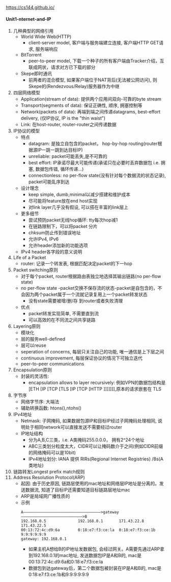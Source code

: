 https://cs144.github.io/

#### Unit1-nternet-and-IP
1. 几种典型的网络引用
	-  World Wide Web(HTTP)
		- client-server model, 客户端与服务端建立连接, 客户端HTTP GET请求, 服务端响应
	- BitTorrent
		- peer-to-peer model, 下载一个种子的所有客户端由Tracker介绍，互联成网状，请求对方已下载的部分
	- Skepe即时通讯
		- 前两者的混合模型, 如果客户端位于NAT背后(无法被公网访问), 则Skepe的(Rendezvous/Relay)服务器作为中继
2. 四层网络模型
	- Application(stream of data): 提供两个应用间双向-可靠的byte stream
	- Transport(segments of data): 保证正确性, 顺序, 拥塞控制等
	- Network(packets of data): 再端到端之间传递datagrams, best-effort delivery, (仅IP协议, IP is the "thin waist")
	- Link: 在host-router, router-router之间传递数据
3. IP协议的模型
	- 特点
		- datagram: 是独立自包含的packet， hop-by-hop routing(router根据源IP一跳一跳到达目标IP)
		- unreliable: packet可能丢失,是不可靠的
		- best effort: IP承诺尽最大可能传递(承诺只在必要时丢弃数据包 i.e. 拥塞, 数据包传错, 循环传递...)
		- connectionless: no per-flow state(没有针对每个数据流的状态记录), packet可能乱序到达
	- 设计理念
		- keep simple, dumb,minimal以减少搭建和维护成本
		- 尽可能将feature放在end host实现
		- 对link layer几乎没有假设, 可以搭在丰富的link层上
	- 更多细节
		- 尝试预防packet无线hop循环: tty每次hop减1 
		- 在链路限制下，可以将packet 分片
		- chksum防止传到错误地址
		- 允许IPv4, IPv6
		- 允许header添加新的功能选项
	- IPv4 header各字段的意义说明
4. Life of a Packet
	- router: 记录一个转发表, 根据匹配决定packet的下一hop
5. Packet switching原则
	- 对于每个packet, router根据路由表独立地选择其输出链路(no per-flow state)
	- no per-flow state
		-packet交换不保存流的状态-packet是自包含的，不会因为两个packet属于一个流就记录复用上一个packet转发状态
		- 没有state需要被增/删/存 到router或者失败清理
	- 优点
		- packet转发实现简单, 不需要直到流
		- 可以高效的在不同流之间共享链路
6. Layering原则
	- 模块化
	- 层的服务well-defined
	- 层可以reuse
	- seperation of concerns, 每层只关注自己的功能, 唯一通信是上下层之间
	- continuous improvement, 每层保证协议的情况下可独立迭代
	- peer-to-peer communications
7. Encapsulation原则
	- 封装的灵活性:
		- encapsulation allows to layer recursively: 例如VPN的数据包结构是[ETH [IP [TCP [TLS [IP [TCP [HTTP ]]]]]]],原本的请求嵌套在 TLS
8. 字节序
	- 网络字节序: 大端法
	- 辅助转换函数: htons(),ntohs()
9. IPv4地址
 	- Netmask: 子网掩码, 如果数据包源IP和目标IP经过子网掩码处理相同, 说明处于相同network可以直接发送不需要经过router
	- IP地址结构
		- 分为A,B,C三类，i.e. A类掩码255.0.0.0， 拥有2^24个地址
		- ABC三类划分粒度太大，CIDR可以让掩码数介于之间(例如CIDR前缀的网络掩码可以是10bit)
		- IPv4地址划分: IANA 提供 RIRs(Regional Internet Registries) /8s(A类地址)
10. 链路转发Longest prefix match规则
11. Address Resolution Protocol(ARP)
	- 起因: 由于历史原因, 链路层使用的mac地址和网络层IP地址是分离的。发送数据流, 知道了目标IP还需要知道目标链路层地址mac
	- ARP是局域网广播性质的
	-  示例
		```
		A——————————————————————————————————>gateway———————————————————————————>B
		192.168.0.5		         192.168.0.1	   171.43.22.8		  171.43.22.5
		00:13:72:4c:d9:6a        0:18:e7:f3:ce:la  0:18:e7:f3:ce:1b	  9:9:9:9:9:9
		gateway: 192.168.0.1
		```
		- 如果主机A想给B的IP地址发数据包, 会经过网关。A需要先通过ARP拿到192.168.0.1的mac地址, 发送数据包IP是A和B的, mac是00:13:72:4c:d9:6a和0:18:e7:f3:ce:la
		- 数据包到达gateway后，第二个数据包被封装在IP是A和B的, mac是0:18:e7:f3:ce:1b和9:9:9:9:9:9